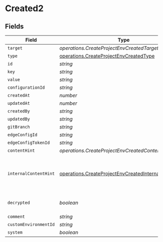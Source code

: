 # Created2


## Fields

| Field                                                                                                                          | Type                                                                                                                           | Required                                                                                                                       | Description                                                                                                                    |
| ------------------------------------------------------------------------------------------------------------------------------ | ------------------------------------------------------------------------------------------------------------------------------ | ------------------------------------------------------------------------------------------------------------------------------ | ------------------------------------------------------------------------------------------------------------------------------ |
| `target`                                                                                                                       | *operations.CreateProjectEnvCreatedTarget*                                                                                     | :heavy_minus_sign:                                                                                                             | N/A                                                                                                                            |
| `type`                                                                                                                         | [operations.CreateProjectEnvCreatedType](../../models/operations/createprojectenvcreatedtype.md)                               | :heavy_minus_sign:                                                                                                             | N/A                                                                                                                            |
| `id`                                                                                                                           | *string*                                                                                                                       | :heavy_minus_sign:                                                                                                             | N/A                                                                                                                            |
| `key`                                                                                                                          | *string*                                                                                                                       | :heavy_minus_sign:                                                                                                             | N/A                                                                                                                            |
| `value`                                                                                                                        | *string*                                                                                                                       | :heavy_minus_sign:                                                                                                             | N/A                                                                                                                            |
| `configurationId`                                                                                                              | *string*                                                                                                                       | :heavy_minus_sign:                                                                                                             | N/A                                                                                                                            |
| `createdAt`                                                                                                                    | *number*                                                                                                                       | :heavy_minus_sign:                                                                                                             | N/A                                                                                                                            |
| `updatedAt`                                                                                                                    | *number*                                                                                                                       | :heavy_minus_sign:                                                                                                             | N/A                                                                                                                            |
| `createdBy`                                                                                                                    | *string*                                                                                                                       | :heavy_minus_sign:                                                                                                             | N/A                                                                                                                            |
| `updatedBy`                                                                                                                    | *string*                                                                                                                       | :heavy_minus_sign:                                                                                                             | N/A                                                                                                                            |
| `gitBranch`                                                                                                                    | *string*                                                                                                                       | :heavy_minus_sign:                                                                                                             | N/A                                                                                                                            |
| `edgeConfigId`                                                                                                                 | *string*                                                                                                                       | :heavy_minus_sign:                                                                                                             | N/A                                                                                                                            |
| `edgeConfigTokenId`                                                                                                            | *string*                                                                                                                       | :heavy_minus_sign:                                                                                                             | N/A                                                                                                                            |
| `contentHint`                                                                                                                  | *operations.CreateProjectEnvCreatedContentHint*                                                                                | :heavy_minus_sign:                                                                                                             | N/A                                                                                                                            |
| `internalContentHint`                                                                                                          | [operations.CreateProjectEnvCreatedInternalContentHint](../../models/operations/createprojectenvcreatedinternalcontenthint.md) | :heavy_minus_sign:                                                                                                             | Similar to `contentHints`, but should not be exposed to the user.                                                              |
| `decrypted`                                                                                                                    | *boolean*                                                                                                                      | :heavy_minus_sign:                                                                                                             | Whether `value` is decrypted.                                                                                                  |
| `comment`                                                                                                                      | *string*                                                                                                                       | :heavy_minus_sign:                                                                                                             | N/A                                                                                                                            |
| `customEnvironmentId`                                                                                                          | *string*                                                                                                                       | :heavy_minus_sign:                                                                                                             | N/A                                                                                                                            |
| `system`                                                                                                                       | *boolean*                                                                                                                      | :heavy_minus_sign:                                                                                                             | N/A                                                                                                                            |